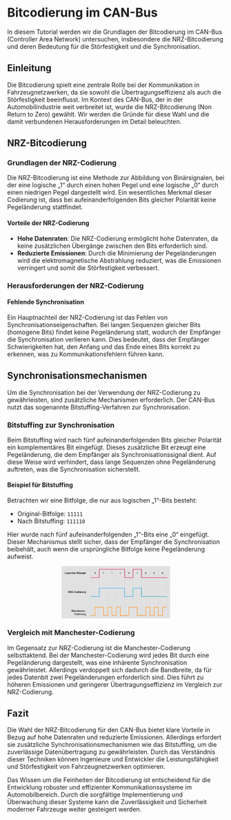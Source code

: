 
# Bitcodierung im CAN-Bus

In diesem Tutorial werden wir die Grundlagen der Bitcodierung im CAN-Bus (Controller Area Network) untersuchen, insbesondere die NRZ-Bitcodierung und deren Bedeutung für die Störfestigkeit und die Synchronisation.

## Einleitung

Die Bitcodierung spielt eine zentrale Rolle bei der Kommunikation in Fahrzeugnetzwerken, da sie sowohl die Übertragungseffizienz als auch die Störfestigkeit beeinflusst. Im Kontext des CAN-Bus, der in der Automobilindustrie weit verbreitet ist, wurde die NRZ-Bitcodierung (Non Return to Zero) gewählt. Wir werden die Gründe für diese Wahl und die damit verbundenen Herausforderungen im Detail beleuchten.

## NRZ-Bitcodierung

### Grundlagen der NRZ-Codierung

Die NRZ-Bitcodierung ist eine Methode zur Abbildung von Binärsignalen, bei der eine logische „1“ durch einen hohen Pegel und eine logische „0“ durch einen niedrigen Pegel dargestellt wird. Ein wesentliches Merkmal dieser Codierung ist, dass bei aufeinanderfolgenden Bits gleicher Polarität keine Pegeländerung stattfindet.

#### Vorteile der NRZ-Codierung
- **Hohe Datenraten**: Die NRZ-Codierung ermöglicht hohe Datenraten, da keine zusätzlichen Übergänge zwischen den Bits erforderlich sind.
- **Reduzierte Emissionen**: Durch die Minimierung der Pegeländerungen wird die elektromagnetische Abstrahlung reduziert, was die Emissionen verringert und somit die Störfestigkeit verbessert.

### Herausforderungen der NRZ-Codierung

#### Fehlende Synchronisation

Ein Hauptnachteil der NRZ-Codierung ist das Fehlen von Synchronisationseigenschaften. Bei langen Sequenzen gleicher Bits (homogene Bits) findet keine Pegeländerung statt, wodurch der Empfänger die Synchronisation verlieren kann. Dies bedeutet, dass der Empfänger Schwierigkeiten hat, den Anfang und das Ende eines Bits korrekt zu erkennen, was zu Kommunikationsfehlern führen kann.

## Synchronisationsmechanismen

Um die Synchronisation bei der Verwendung der NRZ-Codierung zu gewährleisten, sind zusätzliche Mechanismen erforderlich. Der CAN-Bus nutzt das sogenannte Bitstuffing-Verfahren zur Synchronisation.

### Bitstuffing zur Synchronisation

Beim Bitstuffing wird nach fünf aufeinanderfolgenden Bits gleicher Polarität ein komplementäres Bit eingefügt. Dieses zusätzliche Bit erzeugt eine Pegeländerung, die dem Empfänger als Synchronisationssignal dient. Auf diese Weise wird verhindert, dass lange Sequenzen ohne Pegeländerung auftreten, was die Synchronisation sicherstellt.

#### Beispiel für Bitstuffing

Betrachten wir eine Bitfolge, die nur aus logischen „1“-Bits besteht:
- Original-Bitfolge: `11111`
- Nach Bitstuffing: `111110`

Hier wurde nach fünf aufeinanderfolgenden „1“-Bits eine „0“ eingefügt. Dieser Mechanismus stellt sicher, dass der Empfänger die Synchronisation beibehält, auch wenn die ursprüngliche Bitfolge keine Pegeländerung aufweist.

<img src="./image/README/1712276628306.png" alt="CAN-Netzwerk" style="max-width:50%; display: block; margin: 0 auto;" />


### Vergleich mit Manchester-Codierung

Im Gegensatz zur NRZ-Codierung ist die Manchester-Codierung selbsttaktend. Bei der Manchester-Codierung wird jedes Bit durch eine Pegeländerung dargestellt, was eine inhärente Synchronisation gewährleistet. Allerdings verdoppelt sich dadurch die Bandbreite, da für jedes Datenbit zwei Pegeländerungen erforderlich sind. Dies führt zu höheren Emissionen und geringerer Übertragungseffizienz im Vergleich zur NRZ-Codierung.

## Fazit

Die Wahl der NRZ-Bitcodierung für den CAN-Bus bietet klare Vorteile in Bezug auf hohe Datenraten und reduzierte Emissionen. Allerdings erfordert sie zusätzliche Synchronisationsmechanismen wie das Bitstuffing, um die zuverlässige Datenübertragung zu gewährleisten. Durch das Verständnis dieser Techniken können Ingenieure und Entwickler die Leistungsfähigkeit und Störfestigkeit von Fahrzeugnetzwerken optimieren.

Das Wissen um die Feinheiten der Bitcodierung ist entscheidend für die Entwicklung robuster und effizienter Kommunikationssysteme im Automobilbereich. Durch die sorgfältige Implementierung und Überwachung dieser Systeme kann die Zuverlässigkeit und Sicherheit moderner Fahrzeuge weiter gesteigert werden.